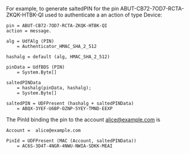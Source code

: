 

For example, to generate saltedPIN for the pin
ABUT-CB72-7OD7-RCTA-ZKQK-HTBK-QI used to authenticate a an action of type Device:

~~~~
pin = ABUT-CB72-7OD7-RCTA-ZKQK-HTBK-QI
action = message.

alg = UdfAlg (PIN)
    = Authenticator_HMAC_SHA_2_512

hashalg = default (alg, HMAC_SHA_2_512)

pinData = UdfBDS (PIN)
    = System.Byte[]

saltedPINData 
    = hashalg(pinData, hashalg);
    = System.Byte[]

saltedPIN = UDFPresent (hashalg + saltedPINData)
    = ABQX-3YEF-U6BP-OZNP-5YEY-TMND-EEXP
~~~~

The PinId binding the pin to the account alice@example.com is

~~~~
Account =  alice@example.com 

PinId = UDFPresent (MAC (Account, saltedPINData))
    = AC6S-3D4T-4NGR-4NWU-NWIA-SDKK-MEAI
~~~~

